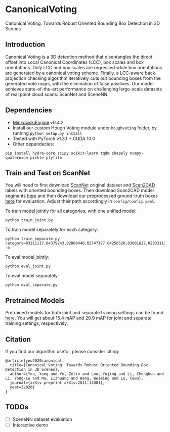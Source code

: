 # CanonicalVoting
Canonical Voting: Towards Robust Oriented Bounding Box Detection in 3D Scenes

## Introduction
Canonical Voting is a 3D detection method that disentangles the direct offset into Local Canonical Coordinates (LCC), box scales and box orientations. Only LCC and box scales are regressed while box orientations are generated by a canonical voting scheme. Finally, a LCC-aware back-projection checking algorithm iteratively cuts out bounding boxes from the generated vote maps, with the elimination of false positives. Our model achieves state-of-the-art performance on challenging large-scale datasets of real point cloud scans: ScanNet and SceneNN.

## Dependencies
- [MinkowskiEngine](https://github.com/NVIDIA/MinkowskiEngine) v0.4.2
- Install our custom Hough Voting module under `houghvoting` folder, by running `python setup.py install`
- Tested with PyTorch v1.3.1 + CUDA 10.0
- Other dependecies: 
```
pip install hydra-core scipy scikit-learn tqdm shapely numpy-quaternion pickle plyfile
```

## Train and Test on ScanNet
You will need to first download [ScanNet](https://github.com/ScanNet/ScanNet) original dataset and [Scan2CAD](https://github.com/skanti/Scan2CAD) labels with oriented bounding boxes. Then download Scan2CAD model segments [here](https://drive.google.com/drive/folders/1yKIcQuJte9vToRLbZYgwdYqUDECBYs1T?usp=sharing) and then download our preprocessed ground-truth boxes [here](https://drive.google.com/drive/folders/1i4ctu3oxwYG19kczqNgryj5uMnZVQZCv?usp=sharing) for evaluation. Adjust their path accordingly in `config/config.yaml`.

To train model jointly for all categories, with one unified model:
```
python train_joint.py
```
To train model separately for each category:
```
python train_separate.py category=03211117,04379243,02808440,02747177,04256520,03001627,02933112,02871439,others -m
```
To eval model jointly:
```
python eval_joint.py
```
To eval model separately:
```
python eval_separate.py
```

## Pretrained Models
Pretrained models for both joint and separate training settings can be found [here](https://drive.google.com/drive/folders/1Af5mRVwwI370txOREXkooea8nK_SwzGk?usp=sharing). You will get about 15.4 mAP and 20.9 mAP for joint and separate training settings, respectively.

## Citation
If you find our algorithm useful, please consider citing:
```
@article{you2020canonical,
  title={Canonical Voting: Towards Robust Oriented Bounding Box Detection in 3D Scenes},
  author={You, Yang and Ye, Zelin and Lou, Yujing and Li, Chengkun and Li, Yong-Lu and Ma, Lizhuang and Wang, Weiming and Lu, Cewu},
  journal={arXiv preprint arXiv:2011.12001},
  year={2020}
}
```

## TODOs
- [ ] SceneNN dataset evaluation
- [ ] Interactive demo